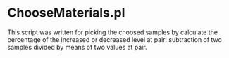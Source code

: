 # ChooseMaterials.pl
This script was written for picking the choosed samples by calculate the percentage of the increased or decreased level at pair: subtraction of two samples divided by means of two values at pair.
